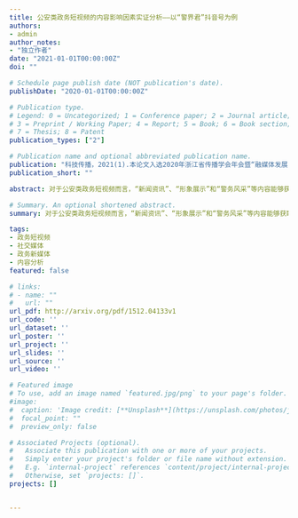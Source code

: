 ```yaml
---
title: 公安类政务短视频的内容影响因素实证分析——以“警界君”抖音号为例
authors:
- admin
author_notes:
- "独立作者"
date: "2021-01-01T00:00:00Z"
doi: ""

# Schedule page publish date (NOT publication's date).
publishDate: "2020-01-01T00:00:00Z"

# Publication type.
# Legend: 0 = Uncategorized; 1 = Conference paper; 2 = Journal article;
# 3 = Preprint / Working Paper; 4 = Report; 5 = Book; 6 = Book section;
# 7 = Thesis; 8 = Patent
publication_types: ["2"]

# Publication name and optional abbreviated publication name.
publication: "科技传播，2021(1).本论文入选2020年浙江省传播学会年会暨“融媒体发展：边际拓展与机制创新”高端论坛"
publication_short: ""

abstract: 对于公安类政务短视频而言，“新闻资讯”、“形象展示”和“警务风采”等内容能够获取更高的影响力，并且时长控制在17-21秒的短视频更有可能激发公众的点赞、评论和转发行为。公安类短视频的主体部门应当“重视视频内容选择”和“精简视频时长”来提升其政务类短视频的影响力。

# Summary. An optional shortened abstract.
summary: 对于公安类政务短视频而言，“新闻资讯”、“形象展示”和“警务风采”等内容能够获取更高的影响力，并且时长控制在17-21秒的短视频更有可能激发公众的点赞、评论和转发行为。公安类短视频的主体部门应当“重视视频内容选择”和“精简视频时长”来提升其政务类短视频的影响力。

tags:
- 政务短视频
- 社交媒体
- 政务新媒体
- 内容分析
featured: false

# links:
# - name: ""
#   url: ""
url_pdf: http://arxiv.org/pdf/1512.04133v1
url_code: ''
url_dataset: ''
url_poster: ''
url_project: ''
url_slides: ''
url_source: ''
url_video: ''

# Featured image
# To use, add an image named `featured.jpg/png` to your page's folder. 
#image:
#  caption: 'Image credit: [**Unsplash**](https://unsplash.com/photos/jdD8gXaTZsc)'
#  focal_point: ""
#  preview_only: false

# Associated Projects (optional).
#   Associate this publication with one or more of your projects.
#   Simply enter your project's folder or file name without extension.
#   E.g. `internal-project` references `content/project/internal-project/index.md`.
#   Otherwise, set `projects: []`.
projects: []


---
```


